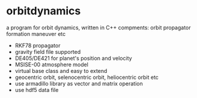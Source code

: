 # orbitdynamics
a program for orbit dynamics, written in C++
compments:
  orbit propagator
  formation
  maneuver
  etc
* RKF78 propagator
* gravity field file supported
* DE405/DE421 for planet's position and velocity
* MSISE-00 atmosphere model
* virtual base class and easy to extend
* geocentric orbit, selenocentric orbit, heliocentric orbit etc
* use armadillo library as vector and matrix operation
* use hdf5 data file
